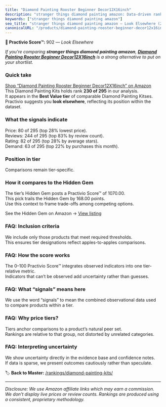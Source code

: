 ```yaml
---
title: "Diamond Painting Rooster Beginner Decor12X16inch"
description: "stranger things diamond painting amazon: Data-driven ranking using the Practivio Score™. Positioned by quality, value, demand, findability, momentum."
keywords: ["stranger things diamond painting amazon"]
seo_title: "stranger things diamond painting amazon — Look Elsewhere (2025)"
canonicalURL: "/products/diamond-painting-rooster-beginner-decor12x16inch-B0FBJRY5NQ/"
---
```


**🚫 Practivio Score™:** 902 — _Look Elsewhere_


*If you're comparing **stranger things diamond painting amazon**, **[Diamond Painting Rooster Beginner Decor12X16inch](https://www.amazon.com/dp/B0FBJRY5NQ?tag=practivio-20)** is a strong alternative to put on your shortlist.*
### Quick take
[Shop “Diamond Painting Rooster Beginner Decor12X16inch” on Amazon](https://www.amazon.com/dp/B0FBJRY5NQ?tag=practivio-20)
This Diamond Painting Kits holds rank **230 of 295** in our analysis.  
It appears in the **Best Value tier** of comparable Diamond Painting Kitses.  
Practivio suggests you **look elsewhere**, reflecting its position within the dataset.

### What the signals indicate
Price: 80 of 295 (top 28% lowest price).  
Reviews: 244 of 295 (top 83% by review count).  
Rating: 82 of 295 (top 28% by average stars).  
Demand: 63 of 295 (top 22% by purchases this month).

### Position in tier
Comparisons remain tier-specific.

### How it compares to the Hidden Gem
The tier’s Hidden Gem posts a Practivio Score™ of 1070.00.  
This pick trails the Hidden Gem by 168.00 points.  
Use this context to frame trade-offs among competing options.  

See the Hidden Gem on Amazon → [View listing](https://www.amazon.com/dp/B09FF26874?tag=practivio-20)

### FAQ: Inclusion criteria
We include only those products that meet required thresholds.  
This ensures tier designations reflect apples-to-apples comparisons.

### FAQ: How the score works
The 0–100 Practivio Score™ integrates observed indicators into one tier-relative metric.  
Indicators that can’t be observed add uncertainty rather than guesses.

### FAQ: What “signals” means here
We use the word “signals” to mean the combined observational data used to compare products within a tier.

### FAQ: Why price tiers?
Tiers anchor comparisons to a product’s natural peer set.  
Rankings are relative to that group, not distorted by unrelated categories.

### FAQ: Interpreting uncertainty
We show uncertainty directly in the evidence base and confidence notes.  
If data is sparse, we present outcomes cautiously rather than speculate.


🏷️ **Back to Master:** [/rankings/diamond-painting-kits/](/rankings/diamond-painting-kits/)

---
_Disclosure: We use Amazon affiliate links which may earn a commission. We don’t display live prices or review counts. Rankings are produced using a consistent, proprietary methodology._
